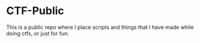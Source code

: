 # CTF-Public
This is a public repo where I place scripts and things that I have made while doing ctfs, or just for fun. 
